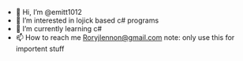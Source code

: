 - 👋 Hi, I’m @emitt1012
- 👀 I’m interested in lojick based c# programs
- 🌱 I’m currently learning c#
- 📫 How to reach me Roryjlennon@gmail.com note: only use this for importent stuff

<!---
emitt1012/emitt1012 is a ✨ special ✨ repository because its `README.md` (this file) appears on your GitHub profile.
You can click the Preview link to take a look at your changes.
--->
